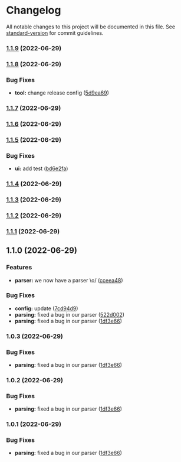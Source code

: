 # Changelog

All notable changes to this project will be documented in this file. See [standard-version](https://github.com/conventional-changelog/standard-version) for commit guidelines.

### [1.1.9](https://github.com/xing-dai/auto_release/compare/v1.1.8...v1.1.9) (2022-06-29)

### [1.1.8](https://github.com/xing-dai/auto_release/compare/v1.1.7...v1.1.8) (2022-06-29)


### Bug Fixes

* **tool:** change release config ([5d9ea69](https://github.com/xing-dai/auto_release/commit/5d9ea696fc6366b7321fc4758416d21c2df0fb81))

### [1.1.7](https://github.com/xing-dai/auto_release/compare/v1.1.6...v1.1.7) (2022-06-29)

### [1.1.6](https://github.com/xing-dai/auto_release/compare/v1.1.5...v1.1.6) (2022-06-29)

### [1.1.5](https://github.com/xing-dai/auto_release/compare/v1.1.3...v1.1.5) (2022-06-29)


### Bug Fixes

* **ui:** add test ([bd6e2fa](https://github.com/xing-dai/auto_release/commit/bd6e2fabc8c82fc99a23fd87dc374217dc91b487))

### [1.1.4](https://github.com/xing-dai/auto_release/compare/v1.1.3...v1.1.4) (2022-06-29)

### [1.1.3](https://github.com/xing-dai/auto_release/compare/v1.1.2...v1.1.3) (2022-06-29)

### [1.1.2](https://github.com/xing-dai/auto_release/compare/v1.1.1...v1.1.2) (2022-06-29)

### [1.1.1](https://github.com/xing-dai/auto_release/compare/v1.1.0...v1.1.1) (2022-06-29)

## 1.1.0 (2022-06-29)


### Features

* **parser:** we now have a parser \o/ ([cceea48](https://github.com/xing-dai/auto_release/commit/cceea4804ba3abf1a975013564971f449c1d7524))


### Bug Fixes

* **config:** update ([7cd94d9](https://github.com/xing-dai/auto_release/commit/7cd94d9f9c72e2b4ebcf6351ee7826e46ee96bf7))
* **parsing:** fixed a bug in our parser ([522d002](https://github.com/xing-dai/auto_release/commit/522d002989076bc642edd2b6097aa5ec63d1bd35))
* **parsing:** fixed a bug in our parser ([1df3e66](https://github.com/xing-dai/auto_release/commit/1df3e66de2de76eb3892b49ac4aa167b84590ea7))

### 1.0.3 (2022-06-29)


### Bug Fixes

* **parsing:** fixed a bug in our parser ([1df3e66](https://github.com/xing-dai/auto_release/commit/1df3e66de2de76eb3892b49ac4aa167b84590ea7))

### 1.0.2 (2022-06-29)


### Bug Fixes

* **parsing:** fixed a bug in our parser ([1df3e66](https://github.com/xing-dai/auto_release/commit/1df3e66de2de76eb3892b49ac4aa167b84590ea7))

### 1.0.1 (2022-06-29)


### Bug Fixes

* **parsing:** fixed a bug in our parser ([1df3e66](https://github.com/xing-dai/auto_release/commit/1df3e66de2de76eb3892b49ac4aa167b84590ea7))
